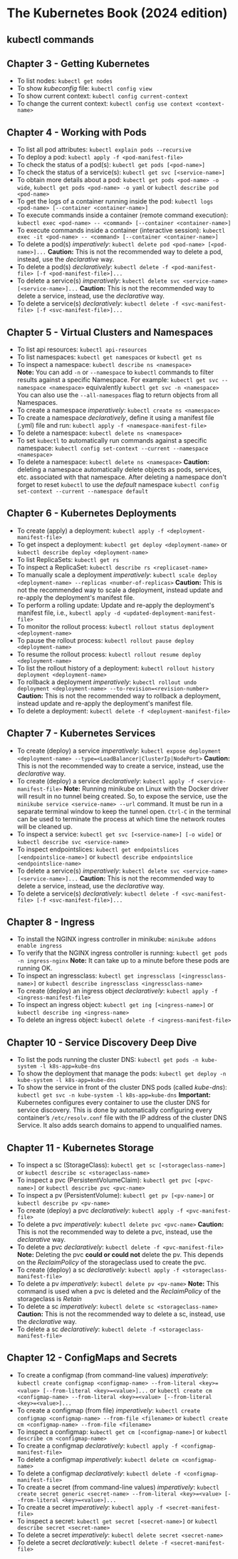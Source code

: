 # The Kubernetes Book (2024 edition)

## kubectl commands

## Chapter 3 - Getting Kubernetes
* To list nodes: ```kubectl get nodes```
* To show *kubeconfig* file: ```kubectl config view```
* To show current context: ```kubectl config current-context```
* To change the current context: ```kubectl config use context <context-name>```
## Chapter 4 - Working with Pods
* To list all pod attributes: ```kubectl explain pods --recursive```
* To deploy a pod: ```kubectl apply -f <pod-manifest-file>```
* To check the status of a pod(s): ```kubectl get pods [<pod-name>]```
* To check the status of a service(s): ```kubectl get svc [<service-name>]```
* To obtain more details about a pod: ```kubectl get pods <pod-name> -o wide```, ```kubectl get pods <pod-name> -o yaml``` or ```kubectl describe pod <pod-name>```
* To get the logs of a container running inside the pod: ```kubectl logs <pod-name> [--container <container-name>]```
* To execute commands inside a container (remote command execution): ```kubectl exec <pod-name> -- <command> [--container <container-name>]```
* To execute commands inside a container (interactive session): ```kubectl exec -it <pod-name> -- <command> [--container <container-name>]```
* To delete a pod(s) *imperatively*: ```kubectl delete pod <pod-name> [<pod-name>]...``` **Caution:** This is not the recommended way to delete a pod, instead, use the *declarative* way.  
* To delete a pod(s) *declaratively*: ```kubectl delete -f <pod-manifest-file> [-f <pod-manifest-file>]...```
* To delete a service(s) *imperatively*: ```kubectl delete svc <service-name> [<service-name>]...``` **Caution:** This is not the recommended way to delete a service, instead, use the *declarative* way.
* To delete a service(s) *declaratively*: ```kubectl delete -f <svc-manifest-file> [-f <svc-manifest-file>]...```  
## Chapter 5 - Virtual Clusters and Namespaces
* To list api resources: ```kubectl api-resources```
* To list namespaces: ```kubectl get namespaces``` or ```kubectl get ns```
* To inspect a namespace: ```kubectl describe ns <namespace>```  
**Note:** You can  add ```-n``` or ```--namespace``` to ```kubectl``` commands to filter results against a specific Namespace. For example: ```kubectl get svc --namespace <namespace>``` equivalently ```kubectl get svc -n <namespace>``` You can also use the ```--all-namespaces``` flag to return objects from all Namespaces.
* To create a namespace *imperatively*: ```kubectl create ns <namespace>```
* To create a namespace *declaratively*, define it using a manifest file (.yml) file and run: ```kubectl apply -f <namespace-manifest-file>```
* To delete a namespace: ```kubectl delete ns <namespace>```
* To set ```kubectl``` to automatically run commands against a specific namespace: ```kubectl config set-context --current --namespace <namespace>```
* To delete a namespace: ```kubectl delete ns <namespace>``` **Caution:** deleting a namespace automatically delete objects as pods, services, etc. associated with that namespace.
After deleting a namespace don't forget to reset ```kubectl``` to use the *default* namespace ```kubectl config set-context --current --namespace default```
## Chapter 6 - Kubernetes Deployments
* To create (apply) a deployment: ```kubectl apply -f <deployment-manifest-file>```
* To get inspect a deployment: ```kubectl get deploy <deployment-name>``` or ```kubectl describe deploy <deployment-name>```
* To list ReplicaSets: ```kubectl get rs```
* To inspect a ReplicaSet: ```kubectl describe rs <replicaset-name>```
* To manually scale a deployment *imperatively*: ```kubectl scale deploy <deployment-name> --replicas <number-of-replicas>``` **Caution:** This is not the recommended way to scale a deployment, instead update and re-apply the deployment's manifest file.  
* To perform a rolling update: Update and re-apply the deployment's manifest file, i.e., ```kubectl apply -d <updated-deployment-manifest-file>```
* To monitor the rollout process: ```kubectl rollout status deployment <deployment-name>```
* To pause the rollout process: ```kubectl rollout pause deploy <deployment-name>```
* To resume the rollout process: ```kubectl rollout resume deploy <deployment-name>```
* To list the rollout history of a deployment: ```kubectl rollout history deployment <deployment-name>```
* To rollback a deployment *imperatively*: ```kubectl rollout undo deployment <deployment-name> --to-revision=<revision-number>``` **Caution:** This is not the recommended way to rollback a deployment, instead update and re-apply the deployment's manifest file.
* To delete a deployment: ```kubectl delete -f <deployment-manifest-file>```
## Chapter 7 - Kubernetes Services
* To create (deploy) a service *imperatively*: ```kubectl expose deployment <deployment-name> --type=<LoadBalancer|ClusterIp|NodePort>``` **Caution:** This is not the recommended way to create a service, instead, use the *declarative* way.    
* To create (deploy) a service *declaratively*: ```kubectl apply -f <service-manifest-file>``` **Note:** Running minikube on Linux with the Docker driver will result in no tunnel being created. So, to expose the service, use the ```minikube service <service-name> --url``` command. It must be run in a separate terminal window to keep the tunnel open. ```Ctrl-C``` in the terminal can be used to terminate the process at which time the network routes will be cleaned up.   
* To inspect a service: ```kubectl get svc [<service-name>] [-o wide]``` or ```kubectl describe svc <service-name>```
* To inspect endpointslices: ```kubectl get endpointslices [<endpointslice-name>]``` or ```kubectl describe endpointslice <endpointslice-name>```
* To delete a service(s) *imperatively*: ```kubectl delete svc <service-name> [<service-name>]...``` **Caution:** This is not the recommended way to delete a service, instead, use the *declarative* way.
* To delete a service(s) *declaratively*: ```kubectl delete -f <svc-manifest-file> [-f <svc-manifest-file>]...```
## Chapter 8 - Ingress
* To install the NGINX ingress controller in minikube: ```minikube addons enable ingress```
* To verify that the NGINX ingress controller is running: ```kubectl get pods -n ingress-nginx``` **Note:** It can take up to a minute before these pods are running OK.
* To inspect an ingressclass: ```kubectl get ingressclass [<ingressclass-name>]``` or ```kubectl describe ingressclass <ingressclass-name>```
* To create (deploy) an ingress object *declaratively*: ```kubectl apply -f <ingress-manifest-file>```
* To inspect an ingress object: ```kubectl get ing [<ingress-name>]``` or ```kubectl describe ing <ingress-name>```
* To delete an ingress object: ```kubectl delete -f <ingress-manifest-file>```
## Chapter 10 - Service Discovery Deep Dive
* To list the pods running the cluster DNS: ```kubectl get pods -n kube-system -l k8s-app=kube-dns```
* To show the deployment that manage the pods: ```kubectl get deploy -n kube-system -l k8s-app=kube-dns```
* To show the service in front of the cluster DNS pods (called *kube-dns*): ```kubectl get svc -n kube-system -l k8s-app=kube-dns```
**Important:** Kubernetes configures every container to use the cluster DNS for service discovery. This is done by automatically configuring every container’s
```/etc/resolv.conf``` file with the IP address of the cluster DNS Service. It also adds search domains to append to unqualified names.
## Chapter 11 - Kubernetes Storage
* To inspect a sc (StorageClass): ```kubectl get sc [<storageclass-name>]``` or ```kubectl describe sc <storageclass-name>```
* To inspect a pvc (PersistentVolumeClaim): ```kubectl get pvc [<pvc-name>]``` or ```kubectl describe pvc <pvc-name>``` 
* To inspect a pv (PersistentVolume): ```kubectl get pv [<pv-name>]``` or ```kubectl describe pv <pv-name>```
* To create (deploy) a pvc *declaratively*: ```kubectl apply -f <pvc-manifest-file>```
* To delete a pvc *imperatively*: ```kubectl delete pvc <pvc-name>``` **Caution:** This is not the recommended way to delete a pvc, instead, use the *declarative* way.
* To delete a pvc *declaratively*: ```kubectl delete -f <pvc-manifest-file>``` **Note:** Deleting the pvc **could or could not** delete the pv. This depends on the *ReclaimPolicy* of the storageclass used to create the pvc.
* To create (deploy) a sc *declaratively*: ```kubectl apply -f <storageclass-manifest-file>```
* To delete a pv *imperatively*: ```kubectl delete pv <pv-name>``` **Note:** This command is used when a pvc is deleted and the *ReclaimPolicy* of the storageclass is *Retain*
* To delete a sc *imperatively*: ```kubectl delete sc <storageclass-name>``` **Caution:** This is not the recommended way to delete a sc, instead, use the *declarative* way.
* To delete a sc *declaratively*: ```kubectl delete -f <storageclass-manifest-file>```
## Chapter 12 - ConfigMaps and Secrets
* To create a configmap (from command-line values) *imperatively*: ```kubectl create configmap <configmap-name> --from-literal <key>=<value> [--from-literal <key>=<value>]...``` or ```kubectl create cm <configmap-name> --from-literal <key>=<value> [--from-literal <key>=<value>]...``` 
* To create a configmap (from file) *imperatively*: ```kubectl create configmap <configmap-name> --from-file <filename>``` or ```kubectl create cm <configmap-name> --from-file <filename>```
* To inspect a configmap: ```kubectl get cm [<configmap-name>]``` or ```kubectl describe cm <configmap-name>```
* To create a configmap *declaratively*: ```kubectl apply -f <configmap-manifest-file>```
* To delete a configmap *imperatively*: ```kubectl delete cm <configmap-name>```
* To delete a configmap *declaratively*: ```kubectl delete -f <configmap-manifest-file>```
* To create a secret (from command-line values) *imperatively*: ```kubectl create secret generic <secret-name> --from-literal <key>=<value> [--from-literal <key>=<value>]...```
* To create a secret *imperatively*: ```kubectl apply -f <secret-manifest-file>``` 
* To inspect a secret: ```kubectl get secret [<secret-name>]``` or ```kubectl describe secret <secret-name>```
* To delete a secret *imperatively*: ```kubectl delete secret <secret-name>```
* To delete a secret *declaratively*: ```kubectl delete -f <secret-manifest-file>```

